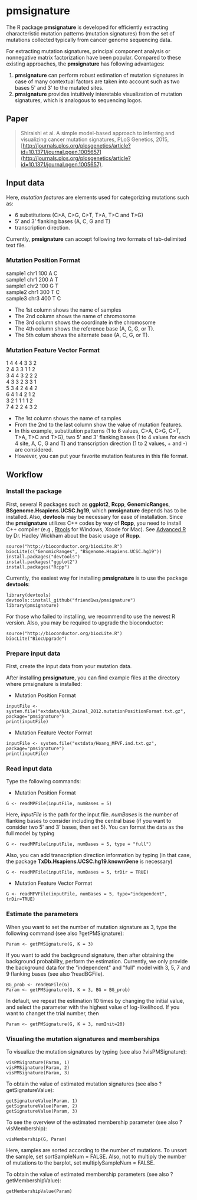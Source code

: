# pmsignature

The R package **pmsignature** is developed 
for efficiently extracting characteristic mutation patterns (mutation signatures) 
from the set of mutations collected typically from cancer genome sequencing data.

For extracting mutation signatures, 
principal component analysis or nonnegative matrix factorization have been popular.
Compared to these existing approaches, the **pmsignature** has following advantages:
  
  
1. **pmsignature** can perform robust estimation of mutation signatures in case of many contextual factors are taken into account such as two bases 5' and 3' to the mutated sites.
2. **pmsignature** provides intuitively interetable visualization of mutation signatures, which is analogous to sequencing logos.


## Paper

> Shiraishi et al. A simple model-based approach to inferring and visualizing cancer mutation signatures, PLoS Genetics, 2015,
[http://journals.plos.org/plosgenetics/article?id=10.1371/journal.pgen.1005657](http://journals.plos.org/plosgenetics/article?id=10.1371/journal.pgen.1005657).

## Input data

Here, *mutation features* are elements used for categorizing mutations such as: 
  
* 6 substitutions (C>A, C>G, C>T, T>A, T>C and T>G)
* 5’ and 3’ flanking bases (A, C, G and T)
* transcription direction.

Currently, **pmsignature** can accept following two formats of tab-delimited text file.


### Mutation Position Format

sample1 chr1  100	A	C	
sample1	chr1	200	A	T	
sample1	chr2	100	G	T	
sample2	chr1	300	T	C	
sample3	chr3	400	T	C	
  
* The 1st column shows the name of samples 
* The 2nd column shows the name of chromosome 
* The 3rd column shows the coordinate in the chromosome
* The 4th column shows the reference base (A, C, G, or T).
* The 5th colum shows the alternate base (A, C, G, or T).


### Mutation Feature Vector Format

1 4	4	4	3	3	2	 
2	4	3	3	1	1	2	
3	4	4	3	2	2	2	
4	3	3	2	3	3	1	
5	3	4	2	4	4	2	
6	4	1	4	2	1	2	
3	2	1	1	1	1	2	
7	4	2	2	4	3	2	
  
* The 1st column shows the name of samples 
* From the 2nd to the last column show the value of mutation features.
* In this example, substitution patterns (1 to 6 values, C>A, C>G, C>T, T>A, T>C and T>G), two 5' and 3' flanking bases (1 to 4 values for each 4 site, A, C, G and T)
and transcription direction (1 to 2 values, + and -) are considered.
* However, you can put your favorite mutation features in this file format.

## Workflow

### Install the package

First, several R packages such as **ggplot2**, **Rcpp**, **GenomicRanges**, **BSgenome.Hsapiens.UCSC.hg19**,
which **pmsignature** depends has to be installed.
Also, **devtools** may be necessary for ease of installation.
Since the **pmsignature** utilizes C++ codes by way of **Rcpp**, you need to install C++ compiler
(e.g., [Rtools](http://cran.r-project.org/bin/windows/Rtools/) for Windows, Xcode for Mac).
See [Advanced R](http://adv-r.had.co.nz/Rcpp.html) by Dr. Hadley Wickham about the basic usage of **Rcpp**.
```
source("http://bioconductor.org/biocLite.R")
biocLite(c("GenomicRanges", "BSgenome.Hsapiens.UCSC.hg19"))
install.packages("devtools")
install.packages("ggplot2")
install.packages("Rcpp")
```

Currently, the easiest way for installing **pmsignature** is to use the package **devtools**:
  
```
library(devtools)
devtools::install_github("friend1ws/pmsignature")
library(pmsignature)
```

For those who failed to installing, we recommend to use the newest R version.
Also, you may be required to upgrade the bioconductor:

```
source("http://bioconductor.org/biocLite.R")
biocLite("BiocUpgrade")
```


### Prepare input data

First, create the input data from your mutation data.

After installing **pmsignature**,
you can find example files at the directory where pmsignature is installed:

* Mutation Position Format
```
inputFile <- system.file("extdata/Nik_Zainal_2012.mutationPositionFormat.txt.gz", package="pmsignature")
print(inputFile)
```

* Mutation Feature Vector Format
```
inputFile <- system.file("extdata/Hoang_MFVF.ind.txt.gz", package="pmsignature")
print(inputFile)
```


### Read input data

Type the following commands:
  
* Mutation Position Format
```
G <- readMPFile(inputFile, numBases = 5)
```
Here, *inputFile* is the path for the input file.
*numBases* is the number of flanking bases to consider including the central base (if you want to consider two 5' and 3' bases, then set 5).
You can format the data as the full model by typing
```
G <- readMPFile(inputFile, numBases = 5, type = "full")
```
Also, you can add transcription direction information by typing (in that case, the package **TxDb.Hsapiens.UCSC.hg19.knownGene** is necessary)
```
G <- readMPFile(inputFile, numBases = 5, trDir = TRUE)
```

* Mutation Feature Vector Format
```
G <- readMFVFile(inputFile, numBases = 5, type="independent", trDir=TRUE)
```

### Estimate the parameters


When you want to set the number of mutation signature as 3, type the following command (see also ?getPMSignature):
  
```
Param <- getPMSignature(G, K = 3)
```

If you want to add the background signature, then after obtaining the background probability, perform the estimation.
Currently, we only provide the background data for the "independent" and "full" model with 3, 5, 7 and 9 flanking bases (see also ?readBGFile).

```
BG_prob <- readBGFile(G)
Param <- getPMSignature(G, K = 3, BG = BG_prob)
```

In default, we repeat the estimation 10 times by changing the initial value,
and select the parameter with the highest value of log-likelihood.
If you want to changet the trial number, then

```
Param <- getPMSignature(G, K = 3, numInit=20)
```


### Visualing the mutation signatures and memberships

To visualize the mutation signatures by typing (see also ?visPMSignature):
```
visPMSignature(Param, 1)
visPMSignature(Param, 2)
visPMSignature(Param, 3)
```

To obtain the value of estimated mutation signatures (see also ?getSignatureValue):
```
getSignatureValue(Param, 1)
getSignatureValue(Param, 2)
getSignatureValue(Param, 3)
```


To see the overview of the estimated membership parameter (see also ?visMembership):
```
visMembership(G, Param)
```
Here, samples are sorted according to the number of mutations.
To unsort the sample, set sortSampleNum = FALSE.
Also, not to multiply the number of mutations to the barplot,
set multiplySampleNum = FALSE. 

To obtain the value of estimated membership parameters (see also ?getMembershipValue):
```
getMembershipValue(Param)
```
